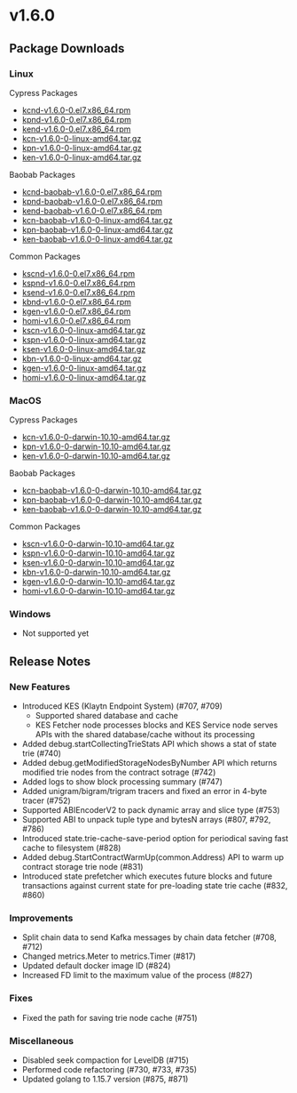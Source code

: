 # v1.6.0

## Package Downloads <a id="package-downloads"></a>

### Linux <a id="linux"></a>

Cypress Packages

* [kcnd-v1.6.0-0.el7.x86\_64.rpm](https://packages.klaytn.net/klaytn/v1.6.0/kcnd-v1.6.0-0.el7.x86_64.rpm)
* [kpnd-v1.6.0-0.el7.x86\_64.rpm](https://packages.klaytn.net/klaytn/v1.6.0/kpnd-v1.6.0-0.el7.x86_64.rpm)
* [kend-v1.6.0-0.el7.x86\_64.rpm](https://packages.klaytn.net/klaytn/v1.6.0/kend-v1.6.0-0.el7.x86_64.rpm)
* [kcn-v1.6.0-0-linux-amd64.tar.gz](https://packages.klaytn.net/klaytn/v1.6.0/kcn-v1.6.0-0-linux-amd64.tar.gz)
* [kpn-v1.6.0-0-linux-amd64.tar.gz](https://packages.klaytn.net/klaytn/v1.6.0/kpn-v1.6.0-0-linux-amd64.tar.gz)
* [ken-v1.6.0-0-linux-amd64.tar.gz](https://packages.klaytn.net/klaytn/v1.6.0/ken-v1.6.0-0-linux-amd64.tar.gz)

Baobab Packages

* [kcnd-baobab-v1.6.0-0.el7.x86\_64.rpm](https://packages.klaytn.net/klaytn/v1.6.0/kcnd-baobab-v1.6.0-0.el7.x86_64.rpm)
* [kpnd-baobab-v1.6.0-0.el7.x86\_64.rpm](https://packages.klaytn.net/klaytn/v1.6.0/kpnd-baobab-v1.6.0-0.el7.x86_64.rpm)
* [kend-baobab-v1.6.0-0.el7.x86\_64.rpm](https://packages.klaytn.net/klaytn/v1.6.0/kend-baobab-v1.6.0-0.el7.x86_64.rpm)
* [kcn-baobab-v1.6.0-0-linux-amd64.tar.gz](https://packages.klaytn.net/klaytn/v1.6.0/kcn-baobab-v1.6.0-0-linux-amd64.tar.gz)
* [kpn-baobab-v1.6.0-0-linux-amd64.tar.gz](https://packages.klaytn.net/klaytn/v1.6.0/kpn-baobab-v1.6.0-0-linux-amd64.tar.gz)
* [ken-baobab-v1.6.0-0-linux-amd64.tar.gz](https://packages.klaytn.net/klaytn/v1.6.0/ken-baobab-v1.6.0-0-linux-amd64.tar.gz)

Common Packages

* [kscnd-v1.6.0-0.el7.x86\_64.rpm](https://packages.klaytn.net/klaytn/v1.6.0/kscnd-v1.6.0-0.el7.x86_64.rpm)
* [kspnd-v1.6.0-0.el7.x86\_64.rpm](https://packages.klaytn.net/klaytn/v1.6.0/kspnd-v1.6.0-0.el7.x86_64.rpm)
* [ksend-v1.6.0-0.el7.x86\_64.rpm](https://packages.klaytn.net/klaytn/v1.6.0/ksend-v1.6.0-0.el7.x86_64.rpm)
* [kbnd-v1.6.0-0.el7.x86\_64.rpm](https://packages.klaytn.net/klaytn/v1.6.0/kbnd-v1.6.0-0.el7.x86_64.rpm)
* [kgen-v1.6.0-0.el7.x86\_64.rpm](https://packages.klaytn.net/klaytn/v1.6.0/kgen-v1.6.0-0.el7.x86_64.rpm)
* [homi-v1.6.0-0.el7.x86\_64.rpm](https://packages.klaytn.net/klaytn/v1.6.0/homi-v1.6.0-0.el7.x86_64.rpm)
* [kscn-v1.6.0-0-linux-amd64.tar.gz](https://packages.klaytn.net/klaytn/v1.6.0/kscn-v1.6.0-0-linux-amd64.tar.gz)
* [kspn-v1.6.0-0-linux-amd64.tar.gz](https://packages.klaytn.net/klaytn/v1.6.0/kspn-v1.6.0-0-linux-amd64.tar.gz)
* [ksen-v1.6.0-0-linux-amd64.tar.gz](https://packages.klaytn.net/klaytn/v1.6.0/ksen-v1.6.0-0-linux-amd64.tar.gz)
* [kbn-v1.6.0-0-linux-amd64.tar.gz](https://packages.klaytn.net/klaytn/v1.6.0/kbn-v1.6.0-0-linux-amd64.tar.gz)
* [kgen-v1.6.0-0-linux-amd64.tar.gz](https://packages.klaytn.net/klaytn/v1.6.0/kgen-v1.6.0-0-linux-amd64.tar.gz)
* [homi-v1.6.0-0-linux-amd64.tar.gz](https://packages.klaytn.net/klaytn/v1.6.0/homi-v1.6.0-0-linux-amd64.tar.gz)

### MacOS <a id="macos"></a>

Cypress Packages

* [kcn-v1.6.0-0-darwin-10.10-amd64.tar.gz](https://packages.klaytn.net/klaytn/v1.6.0/kcn-v1.6.0-0-darwin-10.10-amd64.tar.gz)
* [kpn-v1.6.0-0-darwin-10.10-amd64.tar.gz](https://packages.klaytn.net/klaytn/v1.6.0/kpn-v1.6.0-0-darwin-10.10-amd64.tar.gz)
* [ken-v1.6.0-0-darwin-10.10-amd64.tar.gz](https://packages.klaytn.net/klaytn/v1.6.0/ken-v1.6.0-0-darwin-10.10-amd64.tar.gz)

Baobab Packages

* [kcn-baobab-v1.6.0-0-darwin-10.10-amd64.tar.gz](https://packages.klaytn.net/klaytn/v1.6.0/kcn-baobab-v1.6.0-0-darwin-10.10-amd64.tar.gz)
* [kpn-baobab-v1.6.0-0-darwin-10.10-amd64.tar.gz](https://packages.klaytn.net/klaytn/v1.6.0/kpn-baobab-v1.6.0-0-darwin-10.10-amd64.tar.gz)
* [ken-baobab-v1.6.0-0-darwin-10.10-amd64.tar.gz](https://packages.klaytn.net/klaytn/v1.6.0/ken-baobab-v1.6.0-0-darwin-10.10-amd64.tar.gz)

Common Packages

* [kscn-v1.6.0-0-darwin-10.10-amd64.tar.gz](https://packages.klaytn.net/klaytn/v1.6.0/kscn-v1.6.0-0-darwin-10.10-amd64.tar.gz)
* [kspn-v1.6.0-0-darwin-10.10-amd64.tar.gz](https://packages.klaytn.net/klaytn/v1.6.0/kspn-v1.6.0-0-darwin-10.10-amd64.tar.gz)
* [ksen-v1.6.0-0-darwin-10.10-amd64.tar.gz](https://packages.klaytn.net/klaytn/v1.6.0/ksen-v1.6.0-0-darwin-10.10-amd64.tar.gz)
* [kbn-v1.6.0-0-darwin-10.10-amd64.tar.gz](https://packages.klaytn.net/klaytn/v1.6.0/kbn-v1.6.0-0-darwin-10.10-amd64.tar.gz)
* [kgen-v1.6.0-0-darwin-10.10-amd64.tar.gz](https://packages.klaytn.net/klaytn/v1.6.0/kgen-v1.6.0-0-darwin-10.10-amd64.tar.gz)
* [homi-v1.6.0-0-darwin-10.10-amd64.tar.gz](https://packages.klaytn.net/klaytn/v1.6.0/homi-v1.6.0-0-darwin-10.10-amd64.tar.gz)

### Windows <a id="windows"></a>

* Not supported yet

## Release Notes <a id="release-notes"></a>

### New Features

* Introduced KES \(Klaytn Endpoint System\) \(\#707, \#709\)
  * Supported shared database and cache
  * KES Fetcher node processes blocks and KES Service node serves APIs with the shared database/cache without its processing
* Added debug.startCollectingTrieStats API which shows a stat of state trie \(\#740\)
* Added debug.getModifiedStorageNodesByNumber API which returns modified trie nodes from the contract sotrage \(\#742\)
* Added logs to show block processing summary \(\#747\)
* Added unigram/bigram/trigram tracers and fixed an error in 4-byte tracer \(\#752\)
* Supported ABIEncoderV2 to pack dynamic array and slice type \(\#753\)
* Supported ABI to unpack tuple type and bytesN arrays \(\#807, \#792, \#786\)
* Introduced state.trie-cache-save-period option for periodical saving fast cache to filesystem \(\#828\)
* Added debug.StartContractWarmUp\(common.Address\) API to warm up contract storage trie node \(\#831\)
* Introduced state prefetcher which executes future blocks and future transactions against current state for pre-loading state trie cache \(\#832, \#860\)

### Improvements

* Split chain data to send Kafka messages by chain data fetcher \(\#708, \#712\)
* Changed metrics.Meter to metrics.Timer \(\#817\)
* Updated default docker image ID \(\#824\)
* Increased FD limit to the maximum value of the process \(\#827\)

### Fixes

* Fixed the path for saving trie node cache \(\#751\)

### Miscellaneous

* Disabled seek compaction for LevelDB \(\#715\)
* Performed code refactoring \(\#730, \#733, \#735\)
* Updated golang to 1.15.7 version \(\#875, \#871\)

